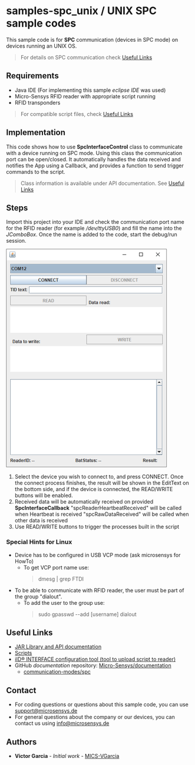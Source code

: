# samples-spc_unix / UNIX SPC sample codes
This sample code is for **SPC** communication (devices in SPC mode) on devices running an UNIX OS.

> For details on SPC communication check [Useful Links](#Useful-Links) 

## Requirements
* Java IDE (For implementing this sample *eclipse IDE* was used)
* Micro-Sensys RFID reader with appropriate script running
* RFID transponders

> For compatible script files, check [Useful Links](#Useful-Links)

## Implementation
This code shows how to use **SpcInterfaceControl** class to communicate with a device running on SPC mode. 
Using this class the communication port can be open/closed. It automatically handles the data received and notifies the App using a Callback, and provides a function to send trigger commands to the script.

> Class information is available under API documentation. See [Useful Links](#Useful-Links)

## Steps
Import this project into your IDE and check the communication port name for the RFID reader (for example */dev/ttyUSB0*) and fill the name into the *JComboBox*.
Once the name is added to the code, start the debug/run session.

![Screenshot](screenshot/SampleCode_SpcControl_Java.png)

 1. Select the device you wish to connect to, and press CONNECT. Once the connect process finishes, the result will be shown in the EditText on the bottom side, and if the device is connected, the READ/WRITE buttons will be enabled.
 2. Received data will be automatically received on provided **SpcInterfaceCallback**
	"spcReaderHeartbeatReceived" will be called when Heartbeat is received
	"spcRawDataReceived" will be called when other data is received
 3. Use READ/WRITE buttons to trigger the processes built in the script

### Special Hints for Linux
* Device has to be configured in USB VCP mode (ask microsensys for HowTo)
	* To get VCP port name use:	
		> dmesg | grep FTDI
* To be able to communicate with RFID reader, the user must be part of the group "dialout".
	* To add the user to the group use:
		> sudo gpasswd --add [username] dialout

## Useful Links
* [JAR Library and API documentation](https://www.microsensys.de/downloads/DevSamples/Libraries/UNIX/microsensysRFID%20-%20jar%20library/)
* [Scripts](https://www.microsensys.de/downloads/DevSamples/Sample%20Codes/SPC/Additionals/Sample%20scripts/)
* [iID® INTERFACE configuration tool (tool to upload script to reader)](https://www.microsensys.de/downloads/CDContent/Install/iID%c2%ae%20interface%20config%20tool.zip)
* GitHub *documentation* repository: [Micro-Sensys/documentation](https://github.com/Micro-Sensys/documentation)
	* [communication-modes/spc](https://github.com/Micro-Sensys/documentation/tree/master/communication-modes/spc)


## Contact
* For coding questions or questions about this sample code, you can use [support@microsensys.de](mailto:support@microsensys.de)
* For general questions about the company or our devices, you can contact us using [info@microsensys.de](mailto:info@microsensys.de)

## Authors

* **Victor Garcia** - *Initial work* - [MICS-VGarcia](https://github.com/MICS-VGarcia/)
